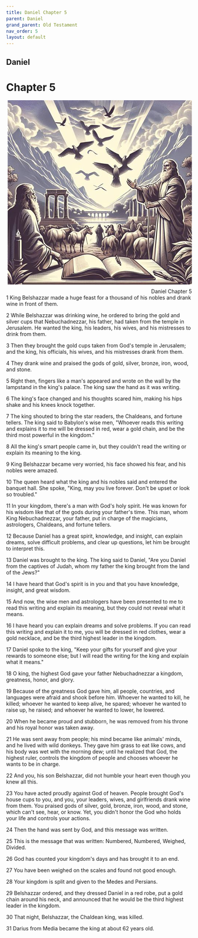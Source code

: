 ```yaml
---
title: Daniel Chapter 5
parent: Daniel
grand_parent: Old Testament
nav_order: 5
layout: default
---
```


## Daniel

# Chapter 5

<div style="clear: both; text-align: right;">
    <img src="/assets/Image/Daniel/500/5.jpg" alt="Daniel Chapter 5" class="chapter-image" style="max-width: 100%; height: auto; float: right; margin: 0 0 10px 10px; padding-left: 10%;">
    <figcaption style="font-size: 14px;">Daniel Chapter 5</figcaption>
</div>
1 King Belshazzar made a huge feast for a thousand of his nobles and drank wine in front of them.

2 While Belshazzar was drinking wine, he ordered to bring the gold and silver cups that Nebuchadnezzar, his father, had taken from the temple in Jerusalem. He wanted the king, his leaders, his wives, and his mistresses to drink from them.

3 Then they brought the gold cups taken from God's temple in Jerusalem; and the king, his officials, his wives, and his mistresses drank from them.

4 They drank wine and praised the gods of gold, silver, bronze, iron, wood, and stone.

5 Right then, fingers like a man's appeared and wrote on the wall by the lampstand in the king's palace. The king saw the hand as it was writing.

6 The king's face changed and his thoughts scared him, making his hips shake and his knees knock together.

7 The king shouted to bring the star readers, the Chaldeans, and fortune tellers. The king said to Babylon's wise men, "Whoever reads this writing and explains it to me will be dressed in red, wear a gold chain, and be the third most powerful in the kingdom."

8 All the king's smart people came in, but they couldn't read the writing or explain its meaning to the king.

9 King Belshazzar became very worried, his face showed his fear, and his nobles were amazed.

10 The queen heard what the king and his nobles said and entered the banquet hall. She spoke, "King, may you live forever. Don't be upset or look so troubled."

11 In your kingdom, there's a man with God's holy spirit. He was known for his wisdom like that of the gods during your father's time. This man, whom King Nebuchadnezzar, your father, put in charge of the magicians, astrologers, Chaldeans, and fortune tellers.

12 Because Daniel has a great spirit, knowledge, and insight, can explain dreams, solve difficult problems, and clear up questions, let him be brought to interpret this.

13 Daniel was brought to the king. The king said to Daniel, "Are you Daniel from the captives of Judah, whom my father the king brought from the land of the Jews?"

14 I have heard that God's spirit is in you and that you have knowledge, insight, and great wisdom.

15 And now, the wise men and astrologers have been presented to me to read this writing and explain its meaning, but they could not reveal what it means.

16 I have heard you can explain dreams and solve problems. If you can read this writing and explain it to me, you will be dressed in red clothes, wear a gold necklace, and be the third highest leader in the kingdom.

17 Daniel spoke to the king, "Keep your gifts for yourself and give your rewards to someone else; but I will read the writing for the king and explain what it means."

18 O king, the highest God gave your father Nebuchadnezzar a kingdom, greatness, honor, and glory.

19 Because of the greatness God gave him, all people, countries, and languages were afraid and shook before him. Whoever he wanted to kill, he killed; whoever he wanted to keep alive, he spared; whoever he wanted to raise up, he raised; and whoever he wanted to lower, he lowered.

20 When he became proud and stubborn, he was removed from his throne and his royal honor was taken away.

21 He was sent away from people; his mind became like animals' minds, and he lived with wild donkeys. They gave him grass to eat like cows, and his body was wet with the morning dew; until he realized that God, the highest ruler, controls the kingdom of people and chooses whoever he wants to be in charge.

22 And you, his son Belshazzar, did not humble your heart even though you knew all this.

23 You have acted proudly against God of heaven. People brought God's house cups to you, and you, your leaders, wives, and girlfriends drank wine from them. You praised gods of silver, gold, bronze, iron, wood, and stone, which can't see, hear, or know. Yet, you didn't honor the God who holds your life and controls your actions.

24 Then the hand was sent by God, and this message was written.

25 This is the message that was written: Numbered, Numbered, Weighed, Divided.

26 God has counted your kingdom's days and has brought it to an end.

27 You have been weighed on the scales and found not good enough.

28 Your kingdom is split and given to the Medes and Persians.

29 Belshazzar ordered, and they dressed Daniel in a red robe, put a gold chain around his neck, and announced that he would be the third highest leader in the kingdom.

30 That night, Belshazzar, the Chaldean king, was killed.

31 Darius from Media became the king at about 62 years old.


